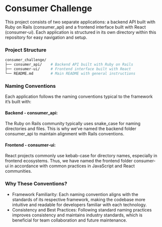# Consumer Challenge
This project consists of two separate applications: a backend API built with Ruby on Rails (consumer_api) and a frontend interface built with React (consumer-ui). Each application is structured in its own directory within this repository for easy navigation and setup.

### Project Structure
```bash
consumer_challenge/
├── consumer_api/    # Backend API built with Ruby on Rails
├── consumer-ui/     # Frontend interface built with React
└── README.md        # Main README with general instructions
```

### Naming Conventions
Each application follows the naming conventions typical to the framework it’s built with:

#### Backend - consumer_api:
The Ruby on Rails community typically uses snake_case for naming directories and files. This is why we’ve named the backend folder consumer_api to maintain alignment with Rails conventions.

#### Frontend - consumer-ui:
React projects commonly use kebab-case for directory names, especially in frontend ecosystems. Thus, we have named the frontend folder consumer-ui in accordance with common practices in JavaScript and React communities.

### Why These Conventions?
* Framework Familiarity: Each naming convention aligns with the standards of its respective framework, making the codebase more intuitive and readable for developers familiar with each technology.
* Consistency and Best Practices: Following standard naming practices improves consistency and maintains industry standards, which is beneficial for team collaboration and future maintenance.